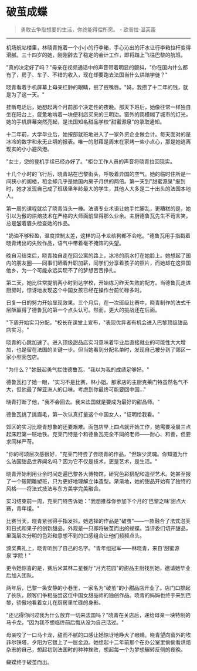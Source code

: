 # 破茧成蝶

> 勇敢去争取想要的生活，你终能得偿所愿。 - 欧普拉·温芙蕾

---

机场航站楼里，林晓青拖着一个小小的行李箱，手心沁出的汗水让行李箱拉杆变得滑腻。三十四岁的她，刚刚辞去了稳定的会计工作，即将踏上飞往巴黎的航班。

"真的决定好了吗？"母亲在视频通话中的声音带着明显的颤抖，"你在国内什么都有了，房子、车子、不错的收入，现在却要跑去法国当什么烘焙学徒？"

晓青看着手机屏幕上母亲红肿的眼睛，抿了抿嘴唇。"妈，我攒了十二年的钱，就是为了这一天。"

挂断电话后，她想起两个月前那个决定性的夜晚。那天下班后，她像往常一样独自坐在阳台上，疲惫地啃着一块便利店买来的三明治。窗外的雨模糊了城市的灯光，她的手机屏幕突然亮起，是法国知名甜品学校"甜蜜源泉"的录取通知。

十二年前，大学毕业后，她按部就班地进入了一家外资企业做会计。每天面对的是冰冷的数字和永无止境的报表。唯一的慰藉是周末在家烤一些小点心，那是她逃离现实的小小避风港。

"女士，您的登机手续已经办好了。"柜台工作人员的声音将晓青拉回现实。

十几个小时的飞行后，晓青站在巴黎街头，呼吸着异国的空气。她的临时住所是一间狭小的阁楼，租金却几乎是她国内房子月供的两倍。第一天到"甜蜜源泉"报到时，她才发现自己成了班级里年龄最大的学生，其他人大多是二十出头的法国本地人。

第一周的课程就给了晓青当头一棒。法语专业术语让她手忙脚乱，更糟糕的是，她引以为傲的烘焙技术在严格的大师面前显得那么业余。主厨德鲁瓦先生不苟言笑，总是皱着眉头检查她的作品。

"奶油不够轻盈，温度控制太差，这样的马卡龙给狗都不会吃。"德鲁瓦用手指戳着晓青烤出的失败作品，语气中带着毫不掩饰的失望。

晚自习结束后，晓青独自走在回公寓的路上，冰冷的雨水打在她脸上。她想起了国内的朋友圈——同事们晒着升职加薪，同学们分享着孩子的照片，而她却在这异国他乡，为一个可能永远实现不了的梦想苦苦挣扎。

第二天，她比往常提前两小时到达学校，开始练习昨天失败的配方。当德鲁瓦走进厨房时，惊讶地发现这个中国女孩已经在操作台前忙碌多时。

日复一日的努力开始显现效果。三个月后，在一次班级比赛中，晓青制作的法式千层酥赢得了德鲁瓦的第一个点头认可。然而，更大的挑战还在后面。

"下周开始实习分配，"校长在课堂上宣布，"表现优异者有机会进入巴黎顶级甜品店实习。"

晓青的心跳加速了。进入顶级甜品店实习意味着毕业后直接就业的可能性大大增加，也是留在法国的关键一步。但当她看到分配名单时，发现自己被分到了郊区一家小型面包店。

"为什么？"她鼓起勇气拦住德鲁瓦，"我以为我的成绩足够好。"

德鲁瓦扫了她一眼，"实习不是比赛，林小姐。那家店的主厨克莱门特虽然名气不大，但他最了解亚洲人的口味。考虑到你最终可能要回中国..."

晓青打断了他，"我不会回去。我来法国就是要成为最好的甜品师。"

德鲁瓦挑了挑眉毛，第一次认真打量这个中国女人，"证明给我看。"

郊区的实习比晓青想象的还要艰难。面包店早上四点就开始工作，她需要凌晨三点起床赶第一班地铁。克莱门特是个和德鲁瓦完全不同的老师——耐心、和善，但要求同样严苛。

"你的可颂层次感很好，"克莱门特尝了尝晓青的作品，"但缺少灵魂。你知道为什么法国甜品世界闻名吗？因为它不仅是技术，更是艺术，是生活。"

晓青开始利用业余时间走遍巴黎各大博物馆，研究色彩搭配和造型艺术。她甚至报了一个短期雕塑班，只为更好地理解立体造型。渐渐地，她的甜品开始有了独特的风格——将法式技法与东方美学完美融合。

实习结束前一周，克莱门特告诉她："我想推荐你参加下个月的'巴黎之味'甜点大赛，青年组。"

比赛当天，晓青紧张得手指发抖。她选择的作品是"破茧"——一款融合了法式泡芙和日式和果子的创新甜品，外观是一只即将破茧而出的蝴蝶。当评委们切开甜品，里面层次分明的色彩和意想不到的口感组合让他们频频点头。

颁奖典礼上，晓青听到了自己的名字。"青年组冠军——林晓青，来自'甜蜜源泉'学院！"

更令她惊喜的是，赛后米其林二星餐厅"月光花园"的甜品主厨找到她，邀请她毕业后加入团队。

两年后，巴黎一条安静的小巷里，一家名为"破茧"的小甜品店开业了。店门口排起了长队，顾客们争相品尝这位中国女甜品师的独创作品。晓青的妈妈也终于来到巴黎，骄傲地看着女儿在厨房里忙碌的身影。

"还记得你问过我为什么放弃一切来法国吗？"晓青在关店后，递给母亲一块特制的马卡龙，"因为我不想临终前后悔从没为自己活过。"

母亲咬了一口马卡龙，甜而不腻的口感让她惊讶地睁大了眼睛。晓青望向窗外的埃菲尔铁塔，夕阳为它镀上了一层金边。她想起十二年前那个在办公室里偷偷看烘焙杂志的自己，想起初到法国时的种种挫败，想起每一个为梦想辗转反侧的夜晚。

蝴蝶终于破茧而出。